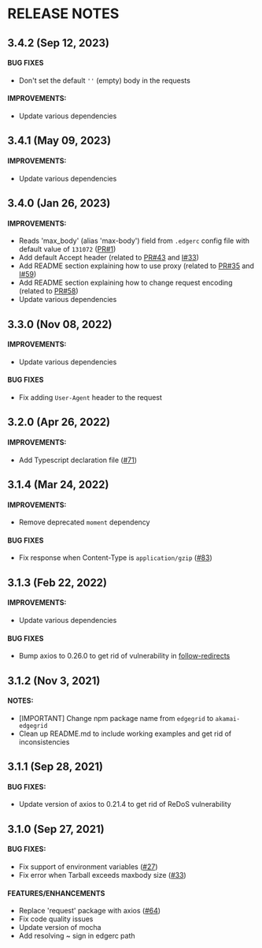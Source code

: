 # RELEASE NOTES

## 3.4.2 (Sep 12, 2023)

#### BUG FIXES
* Don't set the default `''` (empty) body in the requests

#### IMPROVEMENTS:
* Update various dependencies

## 3.4.1 (May 09, 2023)

#### IMPROVEMENTS:
* Update various dependencies

## 3.4.0 (Jan 26, 2023)

#### IMPROVEMENTS:
* Reads 'max_body' (alias 'max-body') field from `.edgerc` config file with default value of `131072` ([PR#1](https://github.com/akamai/AkamaiOPEN-edgegrid-node/pull/1))
* Add default Accept header (related to [PR#43](https://github.com/akamai/AkamaiOPEN-edgegrid-node/pull/43)
    and [I#33](https://github.com/akamai/AkamaiOPEN-edgegrid-node/issues/33))
* Add README section explaining how to use proxy (related to [PR#35](https://github.com/akamai/AkamaiOPEN-edgegrid-node/pull/35)
    and [I#59](https://github.com/akamai/AkamaiOPEN-edgegrid-node/issues/59))
* Add README section explaining how to change request encoding (related to [PR#58](https://github.com/akamai/AkamaiOPEN-edgegrid-node/pull/58))
* Update various dependencies

## 3.3.0 (Nov 08, 2022)

#### IMPROVEMENTS:
* Update various dependencies

#### BUG FIXES
* Fix adding `User-Agent` header to the request

## 3.2.0 (Apr 26, 2022)

#### IMPROVEMENTS:
* Add Typescript declaration file ([#71](https://github.com/akamai/AkamaiOPEN-edgegrid-node/issues/71))

## 3.1.4 (Mar 24, 2022)

#### IMPROVEMENTS:
* Remove deprecated `moment` dependency

#### BUG FIXES
* Fix response when Content-Type is `application/gzip` ([#83](https://github.com/akamai/AkamaiOPEN-edgegrid-node/issues/83))

## 3.1.3 (Feb 22, 2022)

#### IMPROVEMENTS:
* Update various dependencies

#### BUG FIXES
* Bump axios to 0.26.0 to get rid of vulnerability in [follow-redirects](https://security.snyk.io/vuln/SNYK-JS-FOLLOWREDIRECTS-2396346)

## 3.1.2 (Nov 3, 2021)

#### NOTES:
* [IMPORTANT] Change npm package name from `edgegrid` to `akamai-edgegrid`
* Clean up README.md to include working examples and get rid of inconsistencies

## 3.1.1 (Sep 28, 2021)

#### BUG FIXES:
* Update version of axios to 0.21.4 to get rid of ReDoS vulnerability

## 3.1.0 (Sep 27, 2021)

#### BUG FIXES:
* Fix support of environment variables ([#27](https://github.com/akamai/AkamaiOPEN-edgegrid-node/issues/27))
* Fix error when Tarball exceeds maxbody size ([#33](https://github.com/akamai/cli-edgeworkers/issues/33))

#### FEATURES/ENHANCEMENTS
* Replace 'request' package with axios ([#64](https://github.com/akamai/AkamaiOPEN-edgegrid-node/issues/64))
* Fix code quality issues
* Update version of mocha
* Add resolving ~ sign in edgerc path